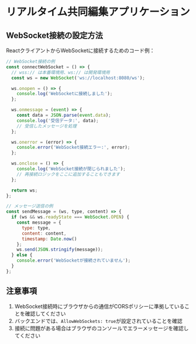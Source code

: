 # リアルタイム共同編集アプリケーション

## WebSocket接続の設定方法

ReactクライアントからWebSocketに接続するためのコード例：

```javascript
// WebSocket接続の例
const connectWebSocket = () => {
  // wss:// は本番環境用、ws:// は開発環境用
  const ws = new WebSocket('ws://localhost:8080/ws');

  ws.onopen = () => {
    console.log('WebSocketに接続しました');
  };

  ws.onmessage = (event) => {
    const data = JSON.parse(event.data);
    console.log('受信データ:', data);
    // 受信したメッセージを処理
  };

  ws.onerror = (error) => {
    console.error('WebSocket接続エラー:', error);
  };

  ws.onclose = () => {
    console.log('WebSocket接続が閉じられました');
    // 再接続ロジックをここに追加することもできます
  };

  return ws;
};

// メッセージ送信の例
const sendMessage = (ws, type, content) => {
  if (ws && ws.readyState === WebSocket.OPEN) {
    const message = {
      type: type,
      content: content,
      timestamp: Date.now()
    };
    ws.send(JSON.stringify(message));
  } else {
    console.error('WebSocketが接続されていません');
  }
};
```

## 注意事項

1. WebSocket接続時にブラウザからの通信がCORSポリシーに準拠していることを確認してください
2. バックエンドでは、`AllowWebSockets: true`が設定されていることを確認
3. 接続に問題がある場合はブラウザのコンソールでエラーメッセージを確認してください
